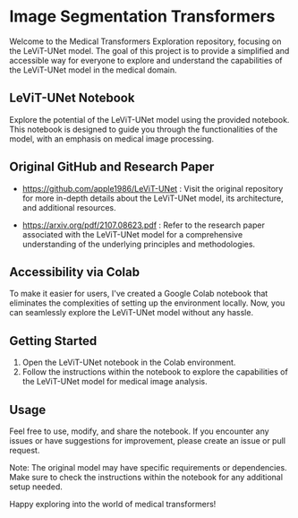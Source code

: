 # Image Segmentation Transformers

Welcome to the Medical Transformers Exploration repository, focusing on the LeViT-UNet model. The goal of this project is to provide a simplified and accessible way for everyone to explore and understand the capabilities of the LeViT-UNet model in the medical domain.

## LeViT-UNet Notebook

Explore the potential of the LeViT-UNet model using the provided notebook. This notebook is designed to guide you through the functionalities of the model, with an emphasis on medical image processing.

## Original GitHub and Research Paper

- https://github.com/apple1986/LeViT-UNet : Visit the original repository for more in-depth details about the LeViT-UNet model, its architecture, and additional resources.

- https://arxiv.org/pdf/2107.08623.pdf : Refer to the research paper associated with the LeViT-UNet model for a comprehensive understanding of the underlying principles and methodologies.

## Accessibility via Colab

To make it easier for users, I've created a Google Colab notebook that eliminates the complexities of setting up the environment locally. Now, you can seamlessly explore the LeViT-UNet model without any hassle.

## Getting Started

1. Open the LeViT-UNet notebook in the Colab environment.
2. Follow the instructions within the notebook to explore the capabilities of the LeViT-UNet model for medical image analysis.

## Usage

Feel free to use, modify, and share the notebook. If you encounter any issues or have suggestions for improvement, please create an issue or pull request.

Note: The original model may have specific requirements or dependencies. Make sure to check the instructions within the notebook for any additional setup needed.

Happy exploring into the world of medical transformers!
